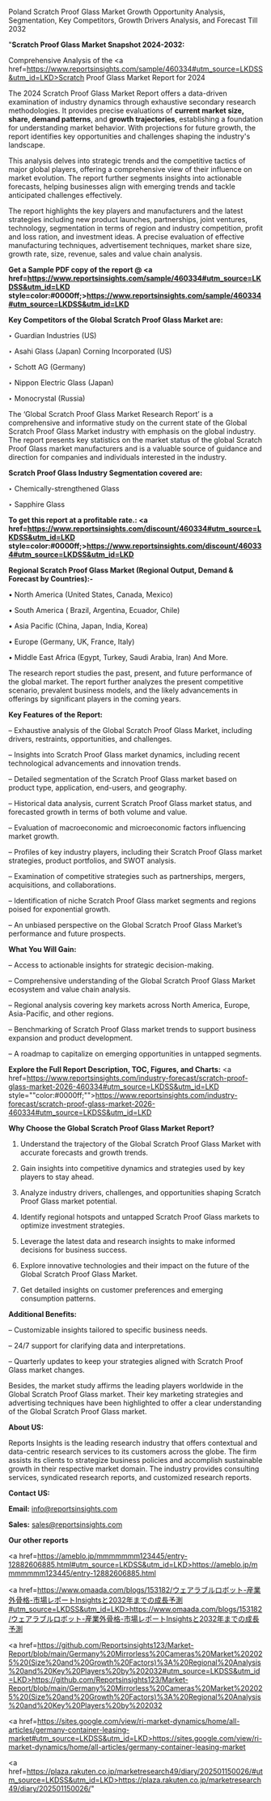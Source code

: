 Poland Scratch Proof Glass Market Growth Opportunity Analysis, Segmentation, Key Competitors, Growth Drivers Analysis, and Forecast Till 2032

"<strong>Scratch Proof Glass Market Snapshot 2024-2032:</strong>

Comprehensive Analysis of the <a href=https://www.reportsinsights.com/sample/460334#utm_source=LKDSS&utm_id=LKD>Scratch Proof Glass Market</a> Report for 2024

The 2024 Scratch Proof Glass Market Report offers a data-driven examination of industry dynamics through exhaustive secondary research methodologies. It provides precise evaluations of <strong>current market size, share, demand patterns</strong>, and <strong>growth trajectories</strong>, establishing a foundation for understanding market behavior. With projections for future growth, the report identifies key opportunities and challenges shaping the industry's landscape.

This analysis delves into strategic trends and the competitive tactics of major global players, offering a comprehensive view of their influence on market evolution. The report further segments insights into actionable forecasts, helping businesses align with emerging trends and tackle anticipated challenges effectively.

The report highlights the key players and manufacturers and the latest strategies including new product launches, partnerships, joint ventures, technology, segmentation in terms of region and industry competition, profit and loss ration, and investment ideas. A precise evaluation of effective manufacturing techniques, advertisement techniques, market share size, growth rate, size, revenue, sales and value chain analysis.

<strong>Get a Sample PDF copy of the report @ <a href=https://www.reportsinsights.com/sample/460334#utm_source=LKDSS&utm_id=LKD style=color:#0000ff;>https://www.reportsinsights.com/sample/460334#utm_source=LKDSS&utm_id=LKD</a></strong>

<strong>Key Competitors of the Global Scratch Proof Glass Market are:</strong>

‣ Guardian Industries (US)

‣ Asahi Glass (Japan) Corning Incorporated (US)

‣ Schott AG (Germany)

‣ Nippon Electric Glass (Japan)

‣ Monocrystal (Russia)

The ‘Global Scratch Proof Glass Market Research Report’ is a comprehensive and informative study on the current state of the Global Scratch Proof Glass Market industry with emphasis on the global industry. The report presents key statistics on the market status of the global Scratch Proof Glass market manufacturers and is a valuable source of guidance and direction for companies and individuals interested in the industry.

<strong>Scratch Proof Glass Industry Segmentation covered are:</strong>

‣ Chemically-strengthened Glass

‣ Sapphire Glass

<strong>To get this report at a profitable rate.: <a href=https://www.reportsinsights.com/discount/460334#utm_source=LKDSS&utm_id=LKD style=color:#0000ff;>https://www.reportsinsights.com/discount/460334#utm_source=LKDSS&utm_id=LKD</a></strong>

<strong>Regional Scratch Proof Glass Market (Regional Output, Demand &amp; Forecast by Countries):-</strong>

• North America (United States, Canada, Mexico)

• South America ( Brazil, Argentina, Ecuador, Chile)

• Asia Pacific (China, Japan, India, Korea)

• Europe (Germany, UK, France, Italy)

• Middle East Africa (Egypt, Turkey, Saudi Arabia, Iran) And More.

The research report studies the past, present, and future performance of the global market. The report further analyzes the present competitive scenario, prevalent business models, and the likely advancements in offerings by significant players in the coming years.

<strong>Key Features of the Report:</strong>

– Exhaustive analysis of the Global Scratch Proof Glass Market, including drivers, restraints, opportunities, and challenges.

– Insights into Scratch Proof Glass market dynamics, including recent technological advancements and innovation trends.

– Detailed segmentation of the Scratch Proof Glass market based on product type, application, end-users, and geography.

– Historical data analysis, current Scratch Proof Glass market status, and forecasted growth in terms of both volume and value.

– Evaluation of macroeconomic and microeconomic factors influencing market growth.

– Profiles of key industry players, including their Scratch Proof Glass market strategies, product portfolios, and SWOT analysis.

– Examination of competitive strategies such as partnerships, mergers, acquisitions, and collaborations.

– Identification of niche Scratch Proof Glass market segments and regions poised for exponential growth.

– An unbiased perspective on the Global Scratch Proof Glass Market’s performance and future prospects.

<strong>What You Will Gain:</strong>

– Access to actionable insights for strategic decision-making.

– Comprehensive understanding of the Global Scratch Proof Glass Market ecosystem and value chain analysis.

– Regional analysis covering key markets across North America, Europe, Asia-Pacific, and other regions.

– Benchmarking of Scratch Proof Glass market trends to support business expansion and product development.

– A roadmap to capitalize on emerging opportunities in untapped segments.

<strong>Explore the Full Report Description, TOC, Figures, and Charts:</strong>
<a href=https://www.reportsinsights.com/industry-forecast/scratch-proof-glass-market-2026-460334#utm_source=LKDSS&utm_id=LKD style=""color:#0000ff;"">https://www.reportsinsights.com/industry-forecast/scratch-proof-glass-market-2026-460334#utm_source=LKDSS&utm_id=LKD</a>

<strong>Why Choose the Global Scratch Proof Glass Market Report?</strong>

1. Understand the trajectory of the Global Scratch Proof Glass Market with accurate forecasts and growth trends.

2. Gain insights into competitive dynamics and strategies used by key players to stay ahead.

3. Analyze industry drivers, challenges, and opportunities shaping Scratch Proof Glass market potential.

4. Identify regional hotspots and untapped Scratch Proof Glass markets to optimize investment strategies.

5. Leverage the latest data and research insights to make informed decisions for business success.

6. Explore innovative technologies and their impact on the future of the Global Scratch Proof Glass Market.

7. Get detailed insights on customer preferences and emerging consumption patterns.

<strong>Additional Benefits:</strong>

– Customizable insights tailored to specific business needs.

– 24/7 support for clarifying data and interpretations.

– Quarterly updates to keep your strategies aligned with Scratch Proof Glass market changes.

Besides, the market study affirms the leading players worldwide in the Global Scratch Proof Glass market. Their key marketing strategies and advertising techniques have been highlighted to offer a clear understanding of the Global Scratch Proof Glass market.

<strong><strong>About US</strong>:</strong>

Reports Insights is the leading research industry that offers contextual and data-centric research services to its customers across the globe. The firm assists its clients to strategize business policies and accomplish sustainable growth in their respective market domain. The industry provides consulting services, syndicated research reports, and customized research reports.

<strong>Contact US:</strong>

<p class=><b>Email:</b> <a href=mailto:info@reportsinsights.com>info@reportsinsights.com</a></p>
<p class=><b>Sales:</b> <a href=mailto:sales@reportsinsights.com>sales@reportsinsights.com</a></p>

<strong>Our other reports</strong>

<a href=https://ameblo.jp/mmmmmmm123445/entry-12882606885.html#utm_source=LKDSS&utm_id=LKD>https://ameblo.jp/mmmmmmm123445/entry-12882606885.html</a>

<a href=https://www.omaada.com/blogs/153182/ウェアラブルロボット-産業外骨格-市場レポートInsightsと2032年までの成長予測#utm_source=LKDSS&utm_id=LKD>https://www.omaada.com/blogs/153182/ウェアラブルロボット-産業外骨格-市場レポートInsightsと2032年までの成長予測</a>

<a href=https://github.com/Reportsinsights123/Market-Report/blob/main/Germany%20Mirrorless%20Cameras%20Market%202025%20(Size%20and%20Growth%20Factors)%3A%20Regional%20Analysis%20and%20Key%20Players%20by%202032#utm_source=LKDSS&utm_id=LKD>https://github.com/Reportsinsights123/Market-Report/blob/main/Germany%20Mirrorless%20Cameras%20Market%202025%20(Size%20and%20Growth%20Factors)%3A%20Regional%20Analysis%20and%20Key%20Players%20by%202032</a>

<a href=https://sites.google.com/view/ri-market-dynamics/home/all-articles/germany-container-leasing-market#utm_source=LKDSS&utm_id=LKD>https://sites.google.com/view/ri-market-dynamics/home/all-articles/germany-container-leasing-market</a>

<a href=https://plaza.rakuten.co.jp/marketresearch49/diary/202501150026/#utm_source=LKDSS&utm_id=LKD>https://plaza.rakuten.co.jp/marketresearch49/diary/202501150026/</a>"
